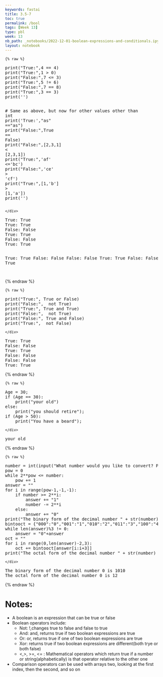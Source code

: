 ```yaml
---
keywords: fastai
title: 3.5-7
toc: true
permalink: /bool
tags: [Week 13]
type: pbl
week: 13
nb_path: _notebooks/2022-12-01-boolean-expressions-and-conditionals.ipynb
layout: notebook
---
```


<!--
#################################################
### THIS FILE WAS AUTOGENERATED! DO NOT EDIT! ###
#################################################
# file to edit: _notebooks/2022-12-01-boolean-expressions-and-conditionals.ipynb
-->

<div class="container" id="notebook-container">
        
    {% raw %}
    
<div class="cell border-box-sizing code_cell rendered">
<div class="input">

<div class="inner_cell">
    <div class="input_area">
<div class=" highlight hl-ipython3"><pre><span></span><span class="nb">print</span><span class="p">(</span><span class="s2">&quot;True:&quot;</span><span class="p">,</span><span class="mi">4</span> <span class="o">==</span> <span class="mi">4</span><span class="p">)</span>
<span class="nb">print</span><span class="p">(</span><span class="s2">&quot;True:&quot;</span><span class="p">,</span><span class="mi">1</span> <span class="o">&gt;</span> <span class="mi">0</span><span class="p">)</span>
<span class="nb">print</span><span class="p">(</span><span class="s2">&quot;False:&quot;</span><span class="p">,</span><span class="mi">7</span> <span class="o">&lt;=</span> <span class="mi">3</span><span class="p">)</span>
<span class="nb">print</span><span class="p">(</span><span class="s2">&quot;True:&quot;</span><span class="p">,</span><span class="mi">5</span> <span class="o">!=</span> <span class="mi">6</span><span class="p">)</span>
<span class="nb">print</span><span class="p">(</span><span class="s2">&quot;False:&quot;</span><span class="p">,</span><span class="mi">7</span> <span class="o">==</span> <span class="mi">8</span><span class="p">)</span>
<span class="nb">print</span><span class="p">(</span><span class="s2">&quot;True:&quot;</span><span class="p">,</span><span class="mi">3</span> <span class="o">==</span> <span class="mi">3</span><span class="p">)</span>
<span class="nb">print</span><span class="p">(</span><span class="s1">&#39;&#39;</span><span class="p">)</span>

<span class="c1"># Same as above, but now for other values other than int</span>
<span class="nb">print</span><span class="p">(</span><span class="s1">&#39;True:&#39;</span><span class="p">,</span><span class="s2">&quot;as&quot;</span> <span class="o">==</span><span class="s2">&quot;as&quot;</span><span class="p">)</span>
<span class="nb">print</span><span class="p">(</span><span class="s2">&quot;False:&quot;</span><span class="p">,</span><span class="kc">True</span> <span class="o">==</span> <span class="kc">False</span><span class="p">)</span>
<span class="nb">print</span><span class="p">(</span><span class="s2">&quot;False:&quot;</span><span class="p">,[</span><span class="mi">2</span><span class="p">,</span><span class="mi">3</span><span class="p">,</span><span class="mi">1</span><span class="p">]</span> <span class="o">&lt;</span> <span class="p">[</span><span class="mi">2</span><span class="p">,</span><span class="mi">3</span><span class="p">,</span><span class="mi">1</span><span class="p">])</span>
<span class="nb">print</span><span class="p">(</span><span class="s2">&quot;True:&quot;</span><span class="p">,</span><span class="s1">&#39;af&#39;</span> <span class="o">&lt;=</span><span class="s1">&#39;bc&#39;</span><span class="p">)</span>
<span class="nb">print</span><span class="p">(</span><span class="s2">&quot;False:&quot;</span><span class="p">,</span><span class="s1">&#39;ce&#39;</span> <span class="o">&gt;</span> <span class="s1">&#39;cf&#39;</span><span class="p">)</span>
<span class="nb">print</span><span class="p">(</span><span class="s2">&quot;True:&quot;</span><span class="p">,[</span><span class="mi">1</span><span class="p">,</span><span class="s1">&#39;b&#39;</span><span class="p">]</span> <span class="o">&gt;</span> <span class="p">[</span><span class="mi">1</span><span class="p">,</span><span class="s1">&#39;a&#39;</span><span class="p">])</span>
<span class="nb">print</span><span class="p">(</span><span class="s1">&#39;&#39;</span><span class="p">)</span>
</pre></div>

    </div>
</div>
</div>

<div class="output_wrapper">
<div class="output">

<div class="output_area">

<div class="output_subarea output_stream output_stdout output_text">
<pre>True: True
True: True
False: False
True: True
False: False
True: True

True: True
False: False
False: False
True: True
False: False
True: True

</pre>
</div>
</div>

</div>
</div>

</div>
    {% endraw %}

    {% raw %}
    
<div class="cell border-box-sizing code_cell rendered">
<div class="input">

<div class="inner_cell">
    <div class="input_area">
<div class=" highlight hl-ipython3"><pre><span></span><span class="nb">print</span><span class="p">(</span><span class="s2">&quot;True:&quot;</span><span class="p">,</span> <span class="kc">True</span> <span class="ow">or</span> <span class="kc">False</span><span class="p">)</span>
<span class="nb">print</span><span class="p">(</span><span class="s2">&quot;False:&quot;</span><span class="p">,</span>  <span class="ow">not</span> <span class="kc">True</span><span class="p">)</span>
<span class="nb">print</span><span class="p">(</span><span class="s2">&quot;True:&quot;</span><span class="p">,</span> <span class="kc">True</span> <span class="ow">and</span> <span class="kc">True</span><span class="p">)</span>
<span class="nb">print</span><span class="p">(</span><span class="s2">&quot;False:&quot;</span><span class="p">,</span>  <span class="ow">not</span> <span class="kc">True</span><span class="p">)</span>
<span class="nb">print</span><span class="p">(</span><span class="s2">&quot;False:&quot;</span><span class="p">,</span> <span class="kc">True</span> <span class="ow">and</span> <span class="kc">False</span><span class="p">)</span>
<span class="nb">print</span><span class="p">(</span><span class="s2">&quot;True:&quot;</span><span class="p">,</span>  <span class="ow">not</span> <span class="kc">False</span><span class="p">)</span>
</pre></div>

    </div>
</div>
</div>

<div class="output_wrapper">
<div class="output">

<div class="output_area">

<div class="output_subarea output_stream output_stdout output_text">
<pre>True: True
False: False
True: True
False: False
False: False
True: True
</pre>
</div>
</div>

</div>
</div>

</div>
    {% endraw %}

    {% raw %}
    
<div class="cell border-box-sizing code_cell rendered">
<div class="input">

<div class="inner_cell">
    <div class="input_area">
<div class=" highlight hl-ipython3"><pre><span></span><span class="n">Age</span> <span class="o">=</span> <span class="mi">30</span><span class="p">;</span> 
<span class="k">if</span> <span class="p">(</span><span class="n">Age</span> <span class="o">==</span> <span class="mi">30</span><span class="p">):</span> 
    <span class="nb">print</span><span class="p">(</span><span class="s2">&quot;your old&quot;</span><span class="p">)</span> 
<span class="k">else</span><span class="p">:</span> 
    <span class="nb">print</span><span class="p">(</span><span class="s2">&quot;you should retire&quot;</span><span class="p">);</span> 
<span class="k">if</span> <span class="p">(</span><span class="n">Age</span> <span class="o">&gt;</span> <span class="mi">50</span><span class="p">):</span> 
    <span class="nb">print</span><span class="p">(</span><span class="s2">&quot;You have a beard&quot;</span><span class="p">);</span> 
</pre></div>

    </div>
</div>
</div>

<div class="output_wrapper">
<div class="output">

<div class="output_area">

<div class="output_subarea output_stream output_stdout output_text">
<pre>your old
</pre>
</div>
</div>

</div>
</div>

</div>
    {% endraw %}

    {% raw %}
    
<div class="cell border-box-sizing code_cell rendered">
<div class="input">

<div class="inner_cell">
    <div class="input_area">
<div class=" highlight hl-ipython3"><pre><span></span><span class="n">number</span> <span class="o">=</span> <span class="nb">int</span><span class="p">(</span><span class="nb">input</span><span class="p">(</span><span class="s2">&quot;What number would you like to convert? Please enter an Integer&quot;</span><span class="p">))</span>
<span class="nb">pow</span> <span class="o">=</span> <span class="mi">0</span>
<span class="k">while</span> <span class="mi">2</span><span class="o">**</span><span class="nb">pow</span> <span class="o">&lt;=</span> <span class="n">number</span><span class="p">:</span>
    <span class="nb">pow</span> <span class="o">+=</span> <span class="mi">1</span>
<span class="n">answer</span> <span class="o">=</span> <span class="s2">&quot;&quot;</span>
<span class="k">for</span> <span class="n">i</span> <span class="ow">in</span> <span class="nb">range</span><span class="p">(</span><span class="nb">pow</span><span class="o">-</span><span class="mi">1</span><span class="p">,</span><span class="o">-</span><span class="mi">1</span><span class="p">,</span><span class="o">-</span><span class="mi">1</span><span class="p">):</span>
    <span class="k">if</span> <span class="n">number</span> <span class="o">&gt;=</span> <span class="mi">2</span><span class="o">**</span><span class="n">i</span><span class="p">:</span>
        <span class="n">answer</span> <span class="o">+=</span> <span class="s2">&quot;1&quot;</span>
        <span class="n">number</span> <span class="o">-=</span> <span class="mi">2</span><span class="o">**</span><span class="n">i</span>
    <span class="k">else</span><span class="p">:</span>
        <span class="n">answer</span> <span class="o">+=</span> <span class="s2">&quot;0&quot;</span>
<span class="nb">print</span><span class="p">(</span><span class="s2">&quot;The binary form of the decimal number &quot;</span> <span class="o">+</span> <span class="nb">str</span><span class="p">(</span><span class="n">number</span><span class="p">)</span> <span class="o">+</span> <span class="s2">&quot; is &quot;</span> <span class="o">+</span> <span class="n">answer</span><span class="p">)</span>
<span class="n">bintooct</span> <span class="o">=</span> <span class="p">{</span><span class="s2">&quot;000&quot;</span><span class="p">:</span><span class="s2">&quot;0&quot;</span><span class="p">,</span><span class="s2">&quot;001&quot;</span><span class="p">:</span><span class="s2">&quot;1&quot;</span><span class="p">,</span><span class="s2">&quot;010&quot;</span><span class="p">:</span><span class="s2">&quot;2&quot;</span><span class="p">,</span><span class="s2">&quot;011&quot;</span><span class="p">:</span><span class="s2">&quot;3&quot;</span><span class="p">,</span><span class="s2">&quot;100&quot;</span><span class="p">:</span><span class="s2">&quot;4&quot;</span><span class="p">,</span><span class="s2">&quot;101&quot;</span><span class="p">:</span><span class="s2">&quot;5&quot;</span><span class="p">,</span><span class="s2">&quot;110&quot;</span><span class="p">:</span><span class="s2">&quot;6&quot;</span><span class="p">,</span><span class="s2">&quot;111&quot;</span><span class="p">:</span><span class="s2">&quot;7&quot;</span><span class="p">}</span>
<span class="k">while</span> <span class="nb">len</span><span class="p">(</span><span class="n">answer</span><span class="p">)</span><span class="o">%</span><span class="k">3</span> != 0:
    <span class="n">answer</span> <span class="o">=</span> <span class="s2">&quot;0&quot;</span><span class="o">+</span><span class="n">answer</span>
<span class="nb">oct</span> <span class="o">=</span> <span class="s2">&quot;&quot;</span>
<span class="k">for</span> <span class="n">i</span> <span class="ow">in</span> <span class="nb">range</span><span class="p">(</span><span class="mi">0</span><span class="p">,</span><span class="nb">len</span><span class="p">(</span><span class="n">answer</span><span class="p">)</span><span class="o">-</span><span class="mi">2</span><span class="p">,</span><span class="mi">3</span><span class="p">):</span>
    <span class="nb">oct</span> <span class="o">+=</span> <span class="n">bintooct</span><span class="p">[</span><span class="n">answer</span><span class="p">[</span><span class="n">i</span><span class="p">:</span><span class="n">i</span><span class="o">+</span><span class="mi">3</span><span class="p">]]</span>
<span class="nb">print</span><span class="p">(</span><span class="s2">&quot;The octal form of the decimal number &quot;</span> <span class="o">+</span> <span class="nb">str</span><span class="p">(</span><span class="n">number</span><span class="p">)</span> <span class="o">+</span> <span class="s2">&quot; is &quot;</span> <span class="o">+</span> <span class="nb">oct</span><span class="p">)</span>
</pre></div>

    </div>
</div>
</div>

<div class="output_wrapper">
<div class="output">

<div class="output_area">

<div class="output_subarea output_stream output_stdout output_text">
<pre>The binary form of the decimal number 0 is 1010
The octal form of the decimal number 0 is 12
</pre>
</div>
</div>

</div>
</div>

</div>
    {% endraw %}

<div class="cell border-box-sizing text_cell rendered"><div class="inner_cell">
<div class="text_cell_render border-box-sizing rendered_html">
<h1 id="Notes:">Notes:<a class="anchor-link" href="#Notes:"> </a></h1><ul>
<li>A boolean is an expression that can be true or false</li>
<li>Boolean operators include:<ul>
<li>Not: !,changes true to false and false to true</li>
<li>And: and, returns true if two boolean expressions are true</li>
<li>Or: or, returns true if one of two boolean expressions are true</li>
<li>Xor: returns true if two boolean expressions are different(both trye or both false)</li>
<li>&lt;,&gt;, &gt;=, &lt;= : Mathematical operators which return true if a number or string(alphabetically) is that operator relative to the other one</li>
</ul>
</li>
<li>Comparison operators can be used with arrays two, looking at the first index, then the second, and so on</li>
</ul>

</div>
</div>
</div>
</div>
 

